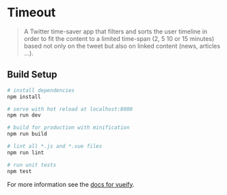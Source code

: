 # Timeout

> A Twitter time-saver app that filters and sorts the user timeline in order to fit the content to a limited time-span (2, 5 10 or 15 minutes) based not only on the tweet but also on linked content (news, articles ...).

## Build Setup

``` bash
# install dependencies
npm install

# serve with hot reload at localhost:8080
npm run dev

# build for production with minification
npm run build

# lint all *.js and *.vue files
npm run lint

# run unit tests
npm test
```

For more information see the [docs for vueify](https://github.com/vuejs/vueify).
